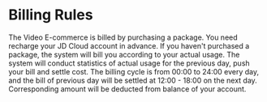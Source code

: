 # Billing Rules

The Video E-commerce is billed by purchasing a package. You need recharge your JD Cloud account in advance. If you haven't purchased a package, the system will bill you according to your actual usage. The system will conduct statistics of actual usage for the previous day, push your bill and settle cost. The billing cycle is from 00:00 to 24:00 every day, and the bill of previous day will be settled at 12:00 - 18:00 on the next day. Corresponding amount will be deducted from balance of your account.  

